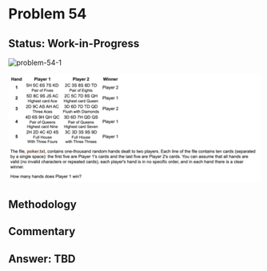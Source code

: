 # Problem 54

## Status: Work-in-Progress

![problem-54-1](https://github.com/dvb2017/project-euler/blob/main/problem-X4/problem-54-1.png)

![problem-54-2](https://github.com/dvb2017/project-euler/blob/main/problem-54/problem-54-2.png)

## Methodology


## Commentary


## Answer: TBD
